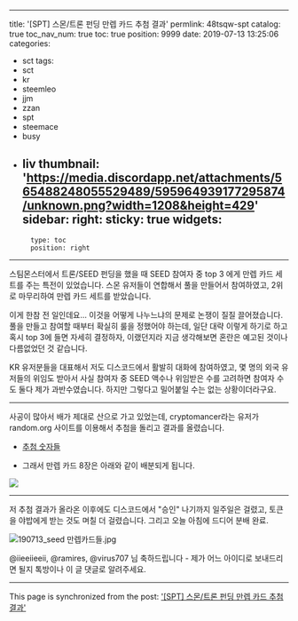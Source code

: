 
---
title: '[SPT] 스몬/트론 펀딩 만렙 카드 추첨 결과'
permlink: 48tsqw-spt
catalog: true
toc_nav_num: true
toc: true
position: 9999
date: 2019-07-13 13:25:06
categories:
- sct
tags:
- sct
- kr
- steemleo
- jjm
- zzan
- spt
- steemace
- busy
- liv
thumbnail: 'https://media.discordapp.net/attachments/565488248055529489/595964939177295874/unknown.png?width=1208&height=429'
sidebar:
    right:
        sticky: true
widgets:
    -
        type: toc
        position: right
---


스팀몬스터에서 트론/SEED 펀딩을 했을 때 SEED 참여자 중 top 3 에게 만렙 카드 세트를 주는 특전이 있었습니다. 스몬 유저들이 연합해서 풀을 만들어서 참여하였고, 2위로 마무리하여 만렙 카드 세트를 받았습니다.

이게 한참 전 일인데요... 이것을 어떻게 나누느냐의 문제로 논쟁이 질질 끌어졌습니다. 풀을 만들고 참여할 때부터 확실히 룰을 정했어야 하는데, 일단 대략 이렇게 하기로 하고 혹시 top 3에 들면 자세히 결정하자, 이랬던지라 지금 생각해보면 혼란은 예고된 것이나 다름없었던 것 같습니다. 

KR 유저분들을 대표해서 저도 디스코드에서 활발히 대화에 참여하였고, 몇 명의 외국 유저들의 위임도 받아서 사실 참여자 중 SEED 액수나 위임받은 수를 고려하면 참여자 수도 둘다 제가 과반수였습니다. 하지만 그렇다고 밀어붙일 수는 없는 상황이더라구요.

---

사공이 많아서 배가 제대로 산으로 가고 있었는데, cryptomancer라는 유저가 random.org 사이트를 이용해서 추첨을 돌리고 결과를 올렸습니다.

* [추첨 숫자들](https://cdn.discordapp.com/attachments/565488248055529489/595964665604079626/unknown.png)

* 그래서 만렙 카드 8장은 아래와 같이 배분되게 됩니다.

![](https://media.discordapp.net/attachments/565488248055529489/595964939177295874/unknown.png?width=1208&height=429)

---

저 추첨 결과가 올라온 이후에도 디스코드에서 "승인" 나기까지 일주일은 걸렸고, 토큰을 야밥에게 받는 것도 며칠 더 걸렸습니다. 그리고 오늘 아침에 드디어 분배 완료.

![190713_seed 만렙카드들.jpg](https://cdn.steemitimages.com/DQmVWCL3DnQVYGNKUPxizPMnZaVoBJxdMicLS83mC3K8jBa/190713_seed%20%EB%A7%8C%EB%A0%99%EC%B9%B4%EB%93%9C%EB%93%A4.jpg)
<br>

@iieeiieeii, @ramires, @virus707 님 축하드립니다 - 제가 어느 아이디로 보내드리면 될지 톡방이나 이 글 댓글로 알려주세요.

- - -

This page is synchronized from the post: ['[SPT] 스몬/트론 펀딩 만렙 카드 추첨 결과'](https://steemit.com/@glory7/48tsqw-spt)

